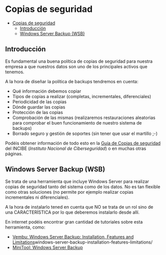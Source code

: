 # Copias de seguridad
- [Copias de seguridad](#copias-de-seguridad)
  - [Introducción](#introducción)
  - [Windows Server Backup (WSB)](#windows-server-backup-wsb)

## Introducción
Es fundamental una buena política de copias de seguridad para nuestra empresa a que nuestros datos son uno de los principales activos que tenemos.

A la hora de diseñar la política de backups tendremos en cuenta:
- Qué información debemos copiar
- Tipos de copias a realizar (completas, incrementales, diferenciales)
- Periodicidad de las copias
- Dónde guardar las copias
- Protección de las copias
- Comprobación de las mismas (realizaremos restauraciones aleatorias para comprobar el buen funcionamiento de nuestro sistema de backups)
- Borrado seguro y gestión de soportes (sin tener que usar el martillo ;-)

Podéis obtener información de todo esto en la [Guía de Copias de seguridad](https://www.incibe.es/sites/default/files/contenidos/guias/guia-copias-de-seguridad.pdf) del INCIBE (_Instituto Nacional de Ciberseguridad_) o en muchas otras páginas.

## Windows Server Backup (WSB)
Se trata de una herramienta que incluye Windows Server para realizar copias de seguridad tanto del sistema como de los datos. No es tan flexible como otras soluciones (no permite por ejemplo realizar copias incrementales ni diferenciales).

A la hora de instalarlo tened en cuenta que NO se trata de un rol sino de una CARACTERÍSTICA por lo que deberemos instalarlo desde allí.

En internet podéis encontrar gran cantidad de tutoriales sobre esta herramienta, como:
- [Vembu: Windows Server Backup: Installation, Features and Limitations](https://www.vembu.com/blog/)windows-server-backup-installation-features-limitations/
- [MiniTool: Windows Server Backup](https://www.minitool.com/backup-tips/windows-server-backup.html)